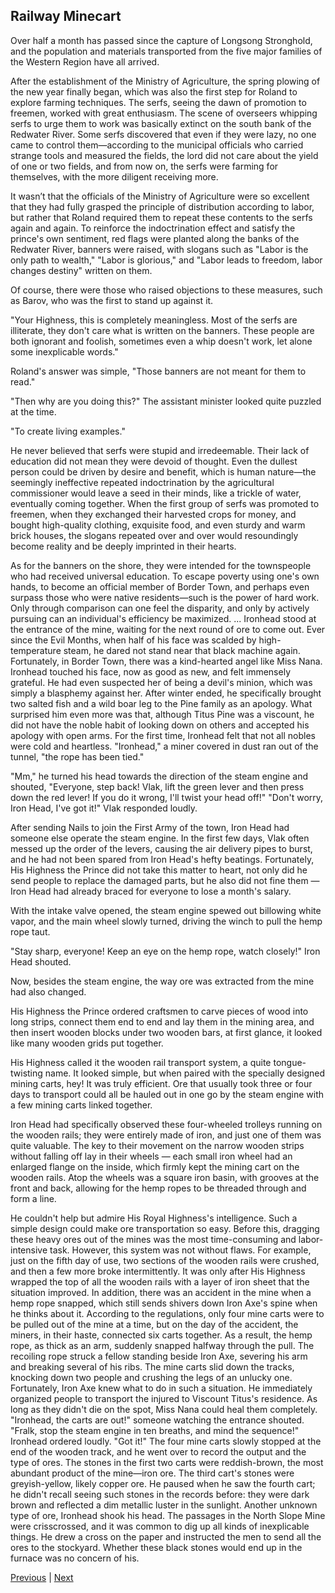 ## Railway Minecart
Over half a month has passed since the capture of Longsong Stronghold, and the population and materials transported from the five major families of the Western Region have all arrived.

After the establishment of the Ministry of Agriculture, the spring plowing of the new year finally began, which was also the first step for Roland to explore farming techniques. The serfs, seeing the dawn of promotion to freemen, worked with great enthusiasm. The scene of overseers whipping serfs to urge them to work was basically extinct on the south bank of the Redwater River. Some serfs discovered that even if they were lazy, no one came to control them—according to the municipal officials who carried strange tools and measured the fields, the lord did not care about the yield of one or two fields, and from now on, the serfs were farming for themselves, with the more diligent receiving more.

It wasn’t that the officials of the Ministry of Agriculture were so excellent that they had fully grasped the principle of distribution according to labor, but rather that Roland required them to repeat these contents to the serfs again and again. To reinforce the indoctrination effect and satisfy the prince's own sentiment, red flags were planted along the banks of the Redwater River, banners were raised, with slogans such as "Labor is the only path to wealth," "Labor is glorious," and "Labor leads to freedom, labor changes destiny" written on them.

Of course, there were those who raised objections to these measures, such as Barov, who was the first to stand up against it.

"Your Highness, this is completely meaningless. Most of the serfs are illiterate, they don't care what is written on the banners. These people are both ignorant and foolish, sometimes even a whip doesn't work, let alone some inexplicable words."

Roland's answer was simple, "Those banners are not meant for them to read."

"Then why are you doing this?" The assistant minister looked quite puzzled at the time.

"To create living examples."

He never believed that serfs were stupid and irredeemable. Their lack of education did not mean they were devoid of thought. Even the dullest person could be driven by desire and benefit, which is human nature—the seemingly ineffective repeated indoctrination by the agricultural commissioner would leave a seed in their minds, like a trickle of water, eventually coming together. When the first group of serfs was promoted to freemen, when they exchanged their harvested crops for money, and bought high-quality clothing, exquisite food, and even sturdy and warm brick houses, the slogans repeated over and over would resoundingly become reality and be deeply imprinted in their hearts.

As for the banners on the shore, they were intended for the townspeople who had received universal education.
To escape poverty using one's own hands, to become an official member of Border Town, and perhaps even surpass those who were native residents—such is the power of hard work.
Only through comparison can one feel the disparity, and only by actively pursuing can an individual's efficiency be maximized.
...
Ironhead stood at the entrance of the mine, waiting for the next round of ore to come out.
Ever since the Evil Months, when half of his face was scalded by high-temperature steam, he dared not stand near that black machine again.
Fortunately, in Border Town, there was a kind-hearted angel like Miss Nana. Ironhead touched his face, now as good as new, and felt immensely grateful. He had even suspected her of being a devil's minion, which was simply a blasphemy against her. After winter ended, he specifically brought two salted fish and a wild boar leg to the Pine family as an apology.
What surprised him even more was that, although Titus Pine was a viscount, he did not have the noble habit of looking down on others and accepted his apology with open arms. For the first time, Ironhead felt that not all nobles were cold and heartless.
"Ironhead," a miner covered in dust ran out of the tunnel, "the rope has been tied."

"Mm," he turned his head towards the direction of the steam engine and shouted, "Everyone, step back! Vlak, lift the green lever and then press down the red lever! If you do it wrong, I'll twist your head off!"
"Don't worry, Iron Head, I've got it!" Vlak responded loudly.

After sending Nails to join the First Army of the town, Iron Head had someone else operate the steam engine. In the first few days, Vlak often messed up the order of the levers, causing the air delivery pipes to burst, and he had not been spared from Iron Head's hefty beatings. Fortunately, His Highness the Prince did not take this matter to heart, not only did he send people to replace the damaged parts, but he also did not fine them — Iron Head had already braced for everyone to lose a month's salary.

With the intake valve opened, the steam engine spewed out billowing white vapor, and the main wheel slowly turned, driving the winch to pull the hemp rope taut.

"Stay sharp, everyone! Keep an eye on the hemp rope, watch closely!" Iron Head shouted.

Now, besides the steam engine, the way ore was extracted from the mine had also changed.

His Highness the Prince ordered craftsmen to carve pieces of wood into long strips, connect them end to end and lay them in the mining area, and then insert wooden blocks under two wooden bars, at first glance, it looked like many wooden grids put together.

His Highness called it the wooden rail transport system, a quite tongue-twisting name. It looked simple, but when paired with the specially designed mining carts, hey! It was truly efficient. Ore that usually took three or four days to transport could all be hauled out in one go by the steam engine with a few mining carts linked together.

Iron Head had specifically observed these four-wheeled trolleys running on the wooden rails; they were entirely made of iron, and just one of them was quite valuable. The key to their movement on the narrow wooden strips without falling off lay in their wheels — each small iron wheel had an enlarged flange on the inside, which firmly kept the mining cart on the wooden rails. Atop the wheels was a square iron basin, with grooves at the front and back, allowing for the hemp ropes to be threaded through and form a line.

He couldn't help but admire His Royal Highness's intelligence. Such a simple design could make ore transportation so easy. Before this, dragging these heavy ores out of the mines was the most time-consuming and labor-intensive task.
However, this system was not without flaws. For example, just on the fifth day of use, two sections of the wooden rails were crushed, and then a few more broke intermittently. It was only after His Highness wrapped the top of all the wooden rails with a layer of iron sheet that the situation improved.
In addition, there was an accident in the mine when a hemp rope snapped, which still sends shivers down Iron Axe's spine when he thinks about it. According to the regulations, only four mine carts were to be pulled out of the mine at a time, but on the day of the accident, the miners, in their haste, connected six carts together. As a result, the hemp rope, as thick as an arm, suddenly snapped halfway through the pull. The recoiling rope struck a fellow standing beside Iron Axe, severing his arm and breaking several of his ribs. The mine carts slid down the tracks, knocking down two people and crushing the legs of an unlucky one.
Fortunately, Iron Axe knew what to do in such a situation. He immediately organized people to transport the injured to Viscount Titus's residence. As long as they didn't die on the spot, Miss Nana could heal them completely.
"Ironhead, the carts are out!" someone watching the entrance shouted.
"Fralk, stop the steam engine in ten breaths, and mind the sequence!" Ironhead ordered loudly.
"Got it!"
The four mine carts slowly stopped at the end of the wooden track, and he went over to record the output and the type of ores. The stones in the first two carts were reddish-brown, the most abundant product of the mine—iron ore. The third cart's stones were greyish-yellow, likely copper ore. He paused when he saw the fourth cart; he didn't recall seeing such stones in the records before: they were dark brown and reflected a dim metallic luster in the sunlight.
Another unknown type of ore, Ironhead shook his head. The passages in the North Slope Mine were crisscrossed, and it was common to dig up all kinds of inexplicable things. He drew a cross on the paper and instructed the men to send all the ores to the stockyard. Whether these black stones would end up in the furnace was no concern of his.



[Previous](CH0141.md) | [Next](CH0143.md)

